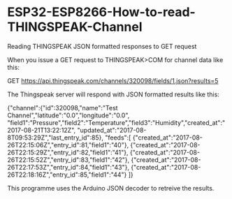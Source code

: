 # ESP32-ESP8266-How-to-read-THINGSPEAK-Channel
Reading THINGSPEAK JSON formatted responses to GET request

When you issue a GET request to THINGSPEAK>COM for channel data like this:

GET https://api.thingspeak.com/channels/320098/fields/1.json?results=5

The Thingspeak server will respond with JSON formatted results like this:

{"channel":{"id":320098,"name":"Test
Channel","latitude":"0.0","longitude":"0.0",
"field1":"Pressure","field2":"Temperature","field3":"Humidity","created_at":"2017-08-21T13:22:12Z",
"updated_at":"2017-08-
8T09:53:29Z","last_entry_id":85},
"feeds":[
{"created_at":"2017-08-26T22:15:06Z","entry_id":81,"field1":"40"},
{"created_at":"2017-08-26T22:15:29Z","entry_id":82,"field1":"41"},
{"created_at":"2017-08-26T22:15:52Z","entry_id":83,"field1":"42"},
{"created_at":"2017-08-26T22:17:53Z","entry_id":84,"field1":"43"},
{"created_at":"2017-08-26T22:18:16Z","entry_id":85,"field1":"44"}
]}

This programme uses the Arduino JSON decoder to retreive the results.

